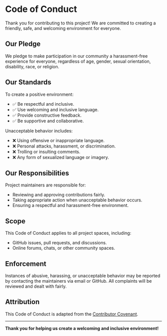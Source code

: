 # Code of Conduct

Thank you for contributing to this project! We are committed to creating a friendly, safe, and welcoming environment for everyone.

## Our Pledge
We pledge to make participation in our community a harassment-free experience for everyone, regardless of age, gender, sexual orientation, disability, race, or religion.

## Our Standards
To create a positive environment:
- ✅ Be respectful and inclusive.
- ✅ Use welcoming and inclusive language.
- ✅ Provide constructive feedback.
- ✅ Be supportive and collaborative.

Unacceptable behavior includes:
- ❌ Using offensive or inappropriate language.
- ❌ Personal attacks, harassment, or discrimination.
- ❌ Trolling or insulting comments.
- ❌ Any form of sexualized language or imagery.

## Our Responsibilities
Project maintainers are responsible for:
- Reviewing and approving contributions fairly.
- Taking appropriate action when unacceptable behavior occurs.
- Ensuring a respectful and harassment-free environment.

## Scope
This Code of Conduct applies to all project spaces, including:
- GitHub issues, pull requests, and discussions.
- Online forums, chats, or other community spaces.

## Enforcement
Instances of abusive, harassing, or unacceptable behavior may be reported by contacting the maintainers via email or GitHub. All complaints will be reviewed and dealt with fairly.

## Attribution
This Code of Conduct is adapted from the [Contributor Covenant](https://www.contributor-covenant.org/).

---

**Thank you for helping us create a welcoming and inclusive environment!**
